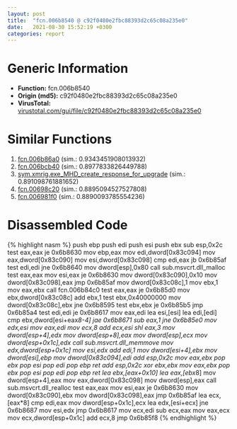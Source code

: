 ```yaml
---
layout: post
title:  "fcn.006b8540 @ c92f0480e2fbc88393d2c65c08a235e0"
date:   2021-08-30 15:52:19 +0300
categories: report
---
```


# Generic Information
- **Function:** fcn.006b8540
- **Origin (md5):** c92f0480e2fbc88393d2c65c08a235e0
- **VirusTotal:** [virustotal.com/gui/file/c92f0480e2fbc88393d2c65c08a235e0][virustotal_ref]



# Similar Functions

1. [fcn.006b86a0][similar_1_ref] (sim.: 0.9343451908013932)
2. [fcn.006bcb40][similar_2_ref] (sim.: 0.8977833826449788)
3. [sym.xmrig.exe\_MHD\_create\_response\_for\_upgrade][similar_3_ref] (sim.: 0.891098761881652)
4. [fcn.00698c20][similar_4_ref] (sim.: 0.8895094527527808)
5. [fcn.006981f0][similar_5_ref] (sim.: 0.8890093785554236)


# Disassembled Code

{% highlight nasm %}
push ebp
push edi
push esi
push ebx
sub esp,0x2c
test eax,eax
je 0x6b8630
mov ebp,eax
mov edi,dword[0x83c094]
mov eax,dword[0x83c090]
mov esi,dword[0x83c098]
cmp edi,eax
jb 0x6b85af
test edi,edi
jne 0x6b8640
mov dword[esp],0x80
call sub.msvcrt.dll_malloc
test eax,eax
mov esi,eax
je 0x6b8630
mov dword[0x83c090],0x10
mov dword[0x83c098],eax
jmp 0x6b85af
mov dword[0x83c08c],1
mov ebx,1
mov eax,ebx
call fcn.006b84c0
test eax,eax
je 0x6b85d0
mov ebx,dword[0x83c08c]
add ebx,1
test ebx,0x40000000
mov dword[0x83c08c],ebx
jne 0x6b8595
test ebx,ebx
je 0x6b85b5
jmp 0x6b85a4
test edi,edi
je 0x6b8617
mov eax,edi
lea esi,[esi]
lea edi,[edi]
cmp ebx,dword[esi+eax*8-4]
jae 0x6b8671
sub eax,1
jne 0x6b85e0
mov edx,esi
mov eax,edi
mov ecx,8
add ecx,esi
shl eax,3
mov dword[esp+4],edx
mov dword[esp+8],eax
mov dword[esp],ecx
mov dword[esp+0x1c],edx
call sub.msvcrt.dll_memmove
mov edx,dword[esp+0x1c]
mov esi,edx
add edi,1
mov dword[esi+4],ebx
mov dword[esi],ebp
mov dword[0x83c094],edi
add esp,0x2c
mov eax,ebx
pop ebx
pop esi
pop edi
pop ebp
ret 
add esp,0x2c
xor ebx,ebx
mov eax,ebx
pop ebx
pop esi
pop edi
pop ebp
ret 
lea ebx,[eax+0x10]
lea eax,[ebx*8]
mov dword[esp+4],eax
mov eax,dword[0x83c098]
mov dword[esp],eax
call sub.msvcrt.dll_realloc
test eax,eax
mov esi,eax
je 0x6b8630
mov dword[0x83c090],ebx
mov dword[0x83c098],eax
jmp 0x6b85af
lea ecx,[eax*8]
cmp edi,eax
mov dword[esp+0x1c],ecx
lea edx,[esi+ecx]
jne 0x6b8687
mov esi,edx
jmp 0x6b8617
mov ecx,edi
sub ecx,eax
mov eax,ecx
mov ecx,dword[esp+0x1c]
add ecx,8
jmp 0x6b85f8
{% endhighlight %}


[similar_1_ref]: /report/fcn.006b86a0@c92f0480e2fbc88393d2c65c08a235e0
[similar_2_ref]: /report/fcn.006bcb40@c92f0480e2fbc88393d2c65c08a235e0
[similar_3_ref]: /report/sym.xmrig.exe_MHD_create_response_for_upgrade@c92f0480e2fbc88393d2c65c08a235e0
[similar_4_ref]: /report/fcn.00698c20@c92f0480e2fbc88393d2c65c08a235e0
[similar_5_ref]: /report/fcn.006981f0@c92f0480e2fbc88393d2c65c08a235e0
[virustotal_ref]: https://www.virustotal.com/gui/file/c92f0480e2fbc88393d2c65c08a235e0